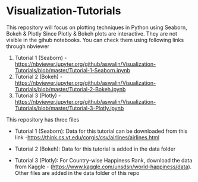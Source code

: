 # Visualization-Tutorials
This repository will focus on plotting techniques in Python using Seaborn, Bokeh &amp; Plotly
Since Plotly & Bokeh plots are interactive. They are not visible in the gihub notebooks. You can check 
them using following links through nbviewer
1. Tutorial 1 (Seaborn) - https://nbviewer.jupyter.org/github/aswalin/Visualization-Tutorials/blob/master/Tutorial-1-Seaborn.ipynb
2. Tutorial 2 (Bokeh) - https://nbviewer.jupyter.org/github/aswalin/Visualization-Tutorials/blob/master/Tutorial-2-Bokeh.ipynb
3. Tutorial 3 (Plotly) - https://nbviewer.jupyter.org/github/aswalin/Visualization-Tutorials/blob/master/Tutorial-3-Plotly.ipynb

This repository has three files 
- Tutorial 1 (Seaborn): Data for this tutorial can be downloaded from this link -https://think.cs.vt.edu/corgis/csv/airlines/airlines.html

- Tutorial 2 (Bokeh): Data for this tutorial is added in the data folder

- Tutorial 3 (Plotly): For Country-wise Happiness Rank, download the data from Kaggle - 
(https://www.kaggle.com/unsdsn/world-happiness/data). Other files are added in the data folder of this repo




